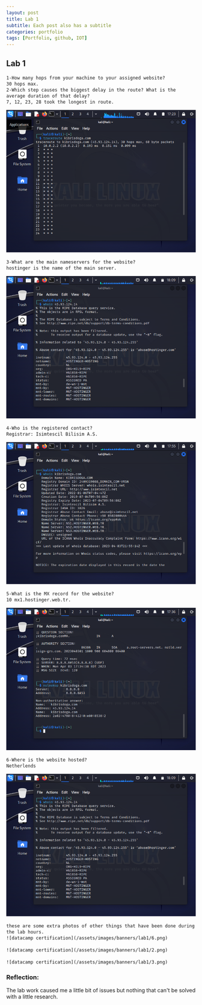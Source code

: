```yaml
---
layout: post
title: Lab 1 
subtitle: Each post also has a subtitle
categories: portfolio
tags: [Portfolio, github, IOT]
---
```


## Lab 1
```
1-How many hops from your machine to your assigned website?
30 hops max.
2-Which step causes the biggest delay in the route? What is the average duration of that delay?
7, 12, 23, 28 took the longest in route.  
```
![datacamp certification](/assets/images/banners/lab1/1.png)

```
3-What are the main nameservers for the website?
hostinger is the name of the main server. 
```
![datacamp certification](/assets/images/banners/lab1/7.png)
```
4-Who is the registered contact?
Registrar: Isimtescil Bilisim A.S.
```
![datacamp certification](/assets/images/banners/lab1/5.png)

```
5-What is the MX record for the website?
10 mx1.hostinger.web.tr.
```
![datacamp certification](/assets/images/banners/lab1/4.png)

```
6-Where is the website hosted?
Netherlends
```
![datacamp certification](/assets/images/banners/lab1/7.png)

```
these are some extra photos of other things that have been done during the lab hours.
![datacamp certification](/assets/images/banners/lab1/6.png)

![datacamp certification](/assets/images/banners/lab1/2.png)

![datacamp certification](/assets/images/banners/lab1/3.png)
```
### Reflection:
The lab work caused me a little bit of issues but nothing that can't be solved with a little research.
